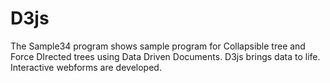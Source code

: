 D3js
=====
The Sample34 program shows sample program for Collapsible tree and Force DIrected trees using Data Driven Documents. D3js brings data to life. Interactive webforms are developed.
